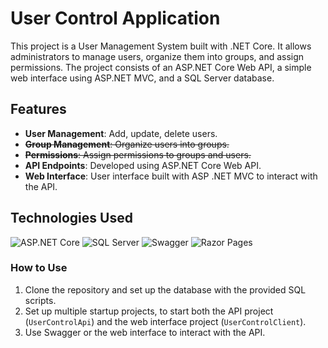 # User Control Application

This project is a User Management System built with .NET Core. It allows administrators to manage users, organize them into groups, and assign permissions. The project consists of an ASP.NET Core Web API, a simple web interface using ASP.NET MVC, and a SQL Server database.

## Features
- **User Management**: Add, update, delete users.
- ~~**Group Management**: Organize users into groups.~~
- ~~**Permissions**: Assign permissions to groups and users.~~
- **API Endpoints**: Developed using ASP.NET Core Web API.
- **Web Interface**: User interface built with ASP .NET MVC to interact with the API.

## Technologies Used
![ASP.NET Core](https://img.shields.io/badge/ASP.NET%20Core-8.0-purple) 
![SQL Server](https://img.shields.io/badge/SQL%20Server-2019-red) 
![Swagger](https://img.shields.io/badge/Swagger-API%20Docs-green) 
![Razor Pages](https://img.shields.io/badge/Razor%20Pages-MVC-orange)

### How to Use
1. Clone the repository and set up the database with the provided SQL scripts.
2. Set up multiple startup projects, to start both the API project (`UserControlApi`) and the web interface project (`UserControlClient`).
3. Use Swagger or the web interface to interact with the API.
